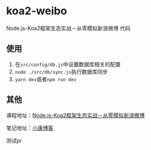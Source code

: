 # koa2-weibo
Node.js-Koa2框架生态实战－从零模拟新浪微博 代码
## 使用
1. 在`src/config/db.js`中设置数据库相关的配置
2. `node ./src/db/sync.js`执行数据库同步
3. `yarn dev`或者`npm run dev`

## 其他
课程地址：[Node.js-Koa2框架生态实战－从零模拟新浪微博](https://coding.imooc.com/class/chapter/388.html)

笔记地址：[小康博客](https://www.antmoe.com/categories/%E6%85%95%E8%AF%BE%E7%BD%91/Koa2/)

测试pr
